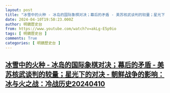 ```yaml
---
layout: post
title: "冰雪中的火种 - 冰岛的国际象棋对决；幕后的矛盾 - 美苏核武谈判的较量；星光下的对决 - 朝鲜战争的影响：冰与火之战：冷战历史20240410"
date: 2024-04-10T19:50:23.000Z
author: 明鏡歷史台
from: https://www.youtube.com/watch?v=akLg-E5p9io
tags: [ 明鏡歷史台 ]
comments: True
categories: [ 明鏡歷史台 ]
---
```

<!--1712778623000-->
[冰雪中的火种 - 冰岛的国际象棋对决；幕后的矛盾 - 美苏核武谈判的较量；星光下的对决 - 朝鲜战争的影响：冰与火之战：冷战历史20240410](https://www.youtube.com/watch?v=akLg-E5p9io)
------

<div>

</div>

